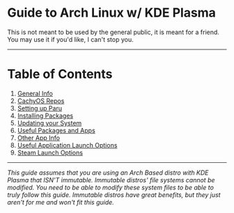 # Guide to Arch Linux w/ KDE Plasma
This is not meant to be used by the general public, it is meant for a friend. You may use it if you'd like, I can't stop you.

---

# Table of Contents
1. [General Info](https://github.com/Mato1111/archguide/blob/94ccc85a0206cdc551f1a5f5b8e52e7b0ea1c83d/Docs/General%20Info.md)
2. [CachyOS Repos](https://github.com/Mato1111/archguide/blob/faddade510de20d9b827b5734581aee4b6d1569f/Docs/CachyOS%20Repos.md)
3. [Setting up Paru](https://github.com/Mato1111/archguide/blob/faddade510de20d9b827b5734581aee4b6d1569f/Docs/Setting%20up%20Paru.md)
4. [Installing Packages](https://github.com/Mato1111/archguide/blob/faddade510de20d9b827b5734581aee4b6d1569f/Docs/Installing%20Packages.md)
5. [Updating your System](https://github.com/Mato1111/archguide/blob/faddade510de20d9b827b5734581aee4b6d1569f/Docs/Updating%20your%20System.md)
6. [Useful Packages and Apps](https://github.com/Mato1111/archguide/blob/faddade510de20d9b827b5734581aee4b6d1569f/Docs/Useful%20Packages%20and%20Apps.md)
7. [Other App Info](https://github.com/Mato1111/archguide/blob/faddade510de20d9b827b5734581aee4b6d1569f/Docs/Other%20App%20Info.md)
8. [Useful Application Launch Options](https://github.com/Mato1111/archguide/blob/faddade510de20d9b827b5734581aee4b6d1569f/Docs/Useful%20Application%20Launch%20Options.md)
9. [Steam Launch Options](https://github.com/Mato1111/archguide/blob/faddade510de20d9b827b5734581aee4b6d1569f/Docs/Steam%20Launch%20Options.md)

--- 

*This guide assumes that you are using an Arch Based distro with KDE Plasma that ISN'T immutable. Immutable distros' file systems cannot be modified. You need to be able to modify these system files to be able to truly follow this guide. Immutable distros have great benefits, but they just aren't for me and won't fit this guide.*
